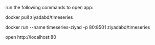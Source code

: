 run the following commands to open app:

docker pull ziyadabd/timeseries

docker run --name timeseries-ziyad -p 80:8501 ziyadabd/timeseries

open http://localhost:80
